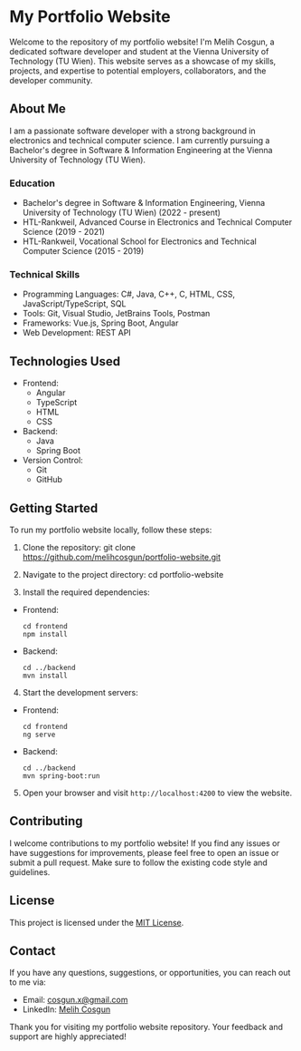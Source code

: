 # My Portfolio Website

Welcome to the repository of my portfolio website! I'm Melih Cosgun, a dedicated software developer and student at the
Vienna University of Technology (TU Wien). This website serves as a showcase of my skills, projects, and expertise to
potential employers, collaborators, and the developer community.

## About Me

I am a passionate software developer with a strong background in electronics and technical computer science. I am
currently pursuing a Bachelor's degree in Software & Information Engineering at the Vienna University of Technology (TU
Wien).

### Education

- Bachelor's degree in Software & Information Engineering, Vienna University of Technology (TU Wien) (2022 - present)
- HTL-Rankweil, Advanced Course in Electronics and Technical Computer Science (2019 - 2021)
- HTL-Rankweil, Vocational School for Electronics and Technical Computer Science (2015 - 2019)

### Technical Skills

- Programming Languages: C#, Java, C++, C, HTML, CSS, JavaScript/TypeScript, SQL
- Tools: Git, Visual Studio, JetBrains Tools, Postman
- Frameworks: Vue.js, Spring Boot, Angular
- Web Development: REST API

## Technologies Used

- Frontend:
    - Angular
    - TypeScript
    - HTML
    - CSS
- Backend:
    - Java
    - Spring Boot
- Version Control:
    - Git
    - GitHub

## Getting Started

To run my portfolio website locally, follow these steps:

1. Clone the repository:
   git clone https://github.com/melihcosgun/portfolio-website.git

2. Navigate to the project directory:
   cd portfolio-website

3. Install the required dependencies:

- Frontend:
  ```
  cd frontend
  npm install
  ```
- Backend:
  ```
  cd ../backend
  mvn install
  ```

4. Start the development servers:

- Frontend:
  ```
  cd frontend
  ng serve
  ```
- Backend:
  ```
  cd ../backend
  mvn spring-boot:run
  ```

5. Open your browser and visit `http://localhost:4200` to view the website.

## Contributing

I welcome contributions to my portfolio website! If you find any issues or have suggestions for improvements, please
feel free to open an issue or submit a pull request. Make sure to follow the existing code style and guidelines.

## License

This project is licensed under the [MIT License](LICENSE).

## Contact

If you have any questions, suggestions, or opportunities, you can reach out to me via:

- Email: [cosgun.x@gmail.com](mailto:cosgun.x@gmail.com)
- LinkedIn: [Melih Cosgun](https://www.linkedin.com/in/melih-cosgun/)

Thank you for visiting my portfolio website repository. Your feedback and support are highly appreciated!
